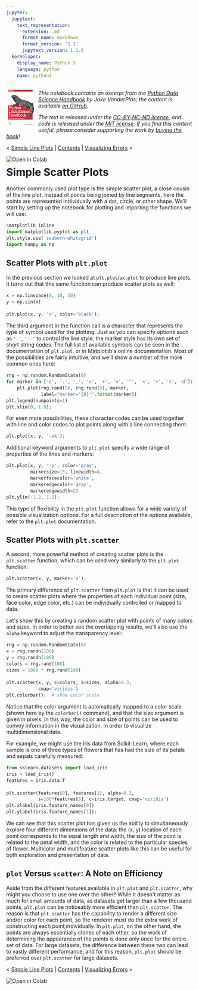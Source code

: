```yaml
---
jupyter:
  jupytext:
    text_representation:
      extension: .md
      format_name: markdown
      format_version: '1.1'
      jupytext_version: 1.1.6
  kernelspec:
    display_name: Python 3
    language: python
    name: python3
---
```


<!--BOOK_INFORMATION-->
<img align="left" style="padding-right:10px;" src="figures/PDSH-cover-small.png">

*This notebook contains an excerpt from the [Python Data Science Handbook](http://shop.oreilly.com/product/0636920034919.do) by Jake VanderPlas; the content is available [on GitHub](https://github.com/jakevdp/PythonDataScienceHandbook).*

*The text is released under the [CC-BY-NC-ND license](https://creativecommons.org/licenses/by-nc-nd/3.0/us/legalcode), and code is released under the [MIT license](https://opensource.org/licenses/MIT). If you find this content useful, please consider supporting the work by [buying the book](http://shop.oreilly.com/product/0636920034919.do)!*


<!--NAVIGATION-->
< [Simple Line Plots](04.01-Simple-Line-Plots.ipynb) | [Contents](Index.ipynb) | [Visualizing Errors](04.03-Errorbars.ipynb) >

<a href="https://colab.research.google.com/github/jakevdp/PythonDataScienceHandbook/blob/master/notebooks/04.02-Simple-Scatter-Plots.ipynb"><img align="left" src="https://colab.research.google.com/assets/colab-badge.svg" alt="Open in Colab" title="Open and Execute in Google Colaboratory"></a>



# Simple Scatter Plots


Another commonly used plot type is the simple scatter plot, a close cousin of the line plot.
Instead of points being joined by line segments, here the points are represented individually with a dot, circle, or other shape.
We’ll start by setting up the notebook for plotting and importing the functions we will use:

```python
%matplotlib inline
import matplotlib.pyplot as plt
plt.style.use('seaborn-whitegrid')
import numpy as np
```

## Scatter Plots with ``plt.plot``

In the previous section we looked at ``plt.plot``/``ax.plot`` to produce line plots.
It turns out that this same function can produce scatter plots as well:

```python
x = np.linspace(0, 10, 30)
y = np.sin(x)

plt.plot(x, y, 'o', color='black');
```

The third argument in the function call is a character that represents the type of symbol used for the plotting. Just as you can specify options such as ``'-'``, ``'--'`` to control the line style, the marker style has its own set of short string codes. The full list of available symbols can be seen in the documentation of ``plt.plot``, or in Matplotlib's online documentation. Most of the possibilities are fairly intuitive, and we'll show a number of the more common ones here:

```python
rng = np.random.RandomState(0)
for marker in ['o', '.', ',', 'x', '+', 'v', '^', '<', '>', 's', 'd']:
    plt.plot(rng.rand(5), rng.rand(5), marker,
             label="marker='{0}'".format(marker))
plt.legend(numpoints=1)
plt.xlim(0, 1.8);
```

For even more possibilities, these character codes can be used together with line and color codes to plot points along with a line connecting them:

```python
plt.plot(x, y, '-ok');
```

Additional keyword arguments to ``plt.plot`` specify a wide range of properties of the lines and markers:

```python
plt.plot(x, y, '-p', color='gray',
         markersize=15, linewidth=4,
         markerfacecolor='white',
         markeredgecolor='gray',
         markeredgewidth=2)
plt.ylim(-1.2, 1.2);
```

This type of flexibility in the ``plt.plot`` function allows for a wide variety of possible visualization options.
For a full description of the options available, refer to the ``plt.plot`` documentation.


## Scatter Plots with ``plt.scatter``

A second, more powerful method of creating scatter plots is the ``plt.scatter`` function, which can be used very similarly to the ``plt.plot`` function:

```python
plt.scatter(x, y, marker='o');
```

The primary difference of ``plt.scatter`` from ``plt.plot`` is that it can be used to create scatter plots where the properties of each individual point (size, face color, edge color, etc.) can be individually controlled or mapped to data.

Let's show this by creating a random scatter plot with points of many colors and sizes.
In order to better see the overlapping results, we'll also use the ``alpha`` keyword to adjust the transparency level:

```python
rng = np.random.RandomState(0)
x = rng.randn(100)
y = rng.randn(100)
colors = rng.rand(100)
sizes = 1000 * rng.rand(100)

plt.scatter(x, y, c=colors, s=sizes, alpha=0.3,
            cmap='viridis')
plt.colorbar();  # show color scale
```

Notice that the color argument is automatically mapped to a color scale (shown here by the ``colorbar()`` command), and that the size argument is given in pixels.
In this way, the color and size of points can be used to convey information in the visualization, in order to visualize multidimensional data.

For example, we might use the Iris data from Scikit-Learn, where each sample is one of three types of flowers that has had the size of its petals and sepals carefully measured:

```python
from sklearn.datasets import load_iris
iris = load_iris()
features = iris.data.T

plt.scatter(features[0], features[1], alpha=0.2,
            s=100*features[3], c=iris.target, cmap='viridis')
plt.xlabel(iris.feature_names[0])
plt.ylabel(iris.feature_names[1]);
```

We can see that this scatter plot has given us the ability to simultaneously explore four different dimensions of the data:
the (x, y) location of each point corresponds to the sepal length and width, the size of the point is related to the petal width, and the color is related to the particular species of flower.
Multicolor and multifeature scatter plots like this can be useful for both exploration and presentation of data.


## ``plot`` Versus ``scatter``: A Note on Efficiency

Aside from the different features available in ``plt.plot`` and ``plt.scatter``, why might you choose to use one over the other? While it doesn't matter as much for small amounts of data, as datasets get larger than a few thousand points, ``plt.plot`` can be noticeably more efficient than ``plt.scatter``.
The reason is that ``plt.scatter`` has the capability to render a different size and/or color for each point, so the renderer must do the extra work of constructing each point individually.
In ``plt.plot``, on the other hand, the points are always essentially clones of each other, so the work of determining the appearance of the points is done only once for the entire set of data.
For large datasets, the difference between these two can lead to vastly different performance, and for this reason, ``plt.plot`` should be preferred over ``plt.scatter`` for large datasets.


<!--NAVIGATION-->
< [Simple Line Plots](04.01-Simple-Line-Plots.ipynb) | [Contents](Index.ipynb) | [Visualizing Errors](04.03-Errorbars.ipynb) >

<a href="https://colab.research.google.com/github/jakevdp/PythonDataScienceHandbook/blob/master/notebooks/04.02-Simple-Scatter-Plots.ipynb"><img align="left" src="https://colab.research.google.com/assets/colab-badge.svg" alt="Open in Colab" title="Open and Execute in Google Colaboratory"></a>

